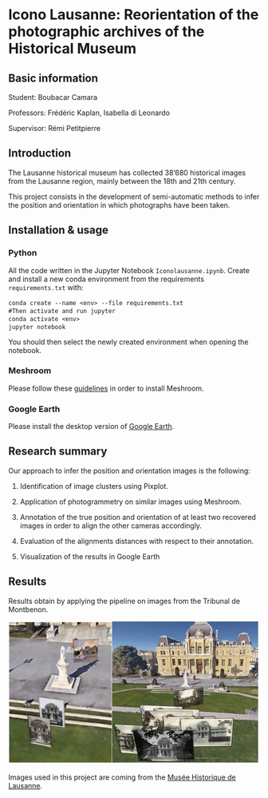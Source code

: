 
# Icono Lausanne: Reorientation of the photographic archives of the Historical Museum

## Basic information

Student: Boubacar Camara

Professors: Frédéric Kaplan, Isabella di Leonardo

Supervisor:  Rémi Petitpierre

  
## Introduction

  
The Lausanne historical museum has collected 38’680 historical images from the Lausanne region, mainly between the 18th and 21th century.

This project consists in the development of semi-automatic methods to infer the position and orientation in which photographs have been taken.

## Installation & usage
### Python
All the code written in the Jupyter Notebook `Iconolausanne.ipynb`.
Create and install a new conda environment from the requirements `requirements.txt` with:

    conda create --name <env> --file requirements.txt
    #Then activate and run jupyter
    conda activate <env>
    jupyter notebook

You should then select the newly created environment when opening the notebook.

### Meshroom
Please follow these [guidelines](https://github.com/alicevision/meshroom) in order to install Meshroom.

### Google Earth
Please install the desktop version of [Google Earth](https://www.google.com/earth/download/gep/agree.html?hl=en-GB).

  

## Research summary
Our approach to infer the position and orientation images is the following:

 1. Identification of image clusters using Pixplot.

 2. Application of photogrammetry on similar images using Meshroom.

 3. Annotation of the true position and orientation of at least two recovered images in order to align the other cameras accordingly.
 
 4. Evaluation of the alignments distances with respect to their annotation.
 
 5. Visualization of the results in Google Earth
	  
## Results

Results obtain by applying the pipeline on images from the Tribunal de Montbenon.


![Tribunal de Montbenon](./docs/3D_montbenon.JPG)

Images used in this project are coming from the [Musée Historique de Lausanne](https://www.lausanne.ch/vie-pratique/culture/musees/mhl.html).





